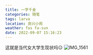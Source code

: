 ```yaml
---
title: 一字千金
categories: 随笔
tags: larva
location: 良兴小苑
weather: fas fa-sun
date: 2022-09-07 15:16:23
---
```

这就是当代女大学生现状吗😑
![IMG_1561](/life/微信截图_20220907143655.png)